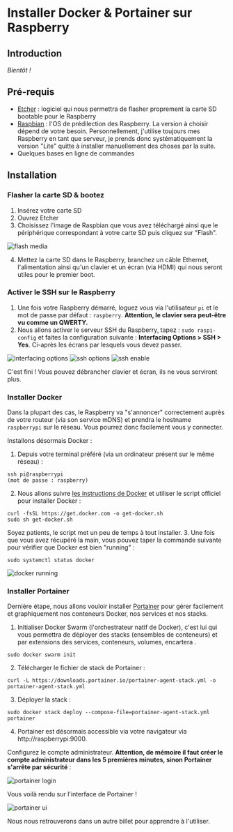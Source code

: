 
# Installer Docker & Portainer sur Raspberry

## Introduction
*Bientôt !*
## Pré-requis
- [Etcher](https://www.balena.io/etcher/) : logiciel qui nous permettra de flasher proprement la carte SD bootable pour le Raspberry
- [Raspbian](https://www.raspberrypi.org/downloads/raspbian/) : l'OS de prédilection des Raspberry. La version à choisir dépend de votre besoin. Personnellement, j'utilise toujours mes Raspberry en tant que serveur, je prends donc systématiquement la version "Lite" quitte à installer manuellement des choses par la suite.
- Quelques bases en ligne de commandes
## Installation

### Flasher la carte SD & bootez
1. Insérez votre carte SD
2. Ouvrez Etcher
3. Choisissez l'image de Raspbian que vous avez téléchargé ainsi que le périphérique correspondant à votre carte SD puis cliquez sur "Flash".

![flash media](images/flash_media.png)

4. Mettez la carte SD dans le Raspberry, branchez un câble Ethernet, l'alimentation ainsi qu'un clavier et un écran (via HDMI) qui nous seront utiles pour le premier boot.

### Activer le SSH sur le Raspberry
1. Une fois votre Raspberry démarré, loguez vous via l'utilisateur `pi` et le mot de passe par défaut : `raspberry`. **Attention, le clavier sera peut-être vu comme un QWERTY.**
2. Nous allons activer le serveur SSH du Raspberry, tapez : `sudo raspi-config` et faites la configuration suivante : **Interfacing Options > SSH > Yes**. Ci-après les écrans par lesquels vous devez passer.

![interfacing options](images/interfacing_options.png)
![ssh options](images/ssh_options.png)
![ssh enable](images/enable_ssh.png)

C'est fini ! Vous pouvez débrancher clavier et écran, ils ne vous serviront plus.
### Installer Docker
Dans la plupart des cas, le Raspberry va "s'annoncer" correctement auprès de votre routeur (via son service mDNS) et prendra le hostname `raspberrypi` sur le réseau. Vous pourrez donc facilement vous y connecter.

Installons désormais Docker :
1. Depuis votre terminal préféré (via un ordinateur présent sur le même réseau) :
```
ssh pi@raspberrypi
(mot de passe : raspberry)
```
2. Nous allons suivre [les instructions de Docker](https://docs.docker.com/install/linux/docker-ce/debian/#install-using-the-convenience-script) et utiliser le script officiel pour installer Docker :
```
curl -fsSL https://get.docker.com -o get-docker.sh
sudo sh get-docker.sh
```
Soyez patients, le script met un peu de temps à tout installer.
3. Une fois que vous avez récupéré la main, vous pouvez taper la commande suivante pour vérifier que Docker est bien "running" :
```
sudo systemctl status docker
```

![docker running](images/docker_running.png)

### Installer Portainer

Dernière étape, nous allons vouloir installer [Portainer](http://portainer.io) pour gérer facilement et graphiquement nos conteneurs Docker, nos services et nos stacks.
1. Initialiser Docker Swarm (l'orchestrateur natif de Docker), c'est lui qui vous permettra de déployer des stacks (ensembles de conteneurs) et par extensions des services, conteneurs, volumes, encartera .
```
sudo docker swarm init
```
2. Télécharger le fichier de stack de Portainer :
```
curl -L https://downloads.portainer.io/portainer-agent-stack.yml -o portainer-agent-stack.yml
```
3. Déployer la stack :
```
sudo docker stack deploy --compose-file=portainer-agent-stack.yml portainer
```
4. Portainer est désormais accessible via votre navigateur via http://raspberrypi:9000.

Configurez le compte administrateur. **Attention, de mémoire il faut créer le compte administrateur dans les 5 premières minutes, sinon Portainer s'arrête par sécurité** :

![portainer login](images/portainer_login.png)

Vous voilà rendu sur l'interface de Portainer !

![portainer ui](images/portainer_ui.png)

Nous nous retrouverons dans un autre billet pour apprendre à l'utiliser.
<!--stackedit_data:
eyJoaXN0b3J5IjpbMTY0MDE0OTk2NywzMzkyNTk0ODAsLTIxNT
c4NTkxNSwxNzYyMTY5MDA1XX0=
-->